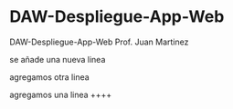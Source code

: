 # DAW-Despliegue-App-Web
DAW-Despliegue-App-Web Prof. Juan Martinez


se añade una nueva linea

agregamos otra linea

agregamos una linea ++++